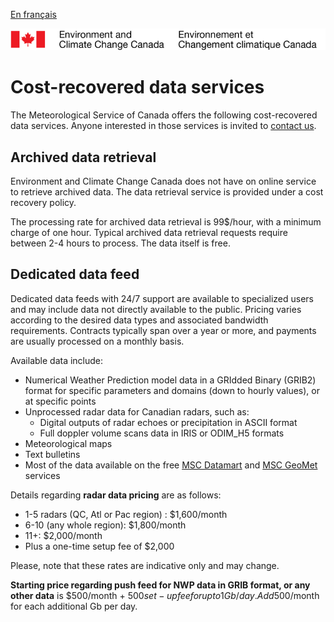 [En français](readme_fr.md)

![ECCC logo](../img_eccc-logo.png)

# Cost-recovered data services

The Meteorological Service of Canada offers the following cost-recovered data services. Anyone interested in those services is invited to [contact us](https://www.weather.gc.ca/mainmenu/contact_us_e.html).

## Archived data retrieval

Environment and Climate Change Canada does not have on online service to retrieve archived data. The data retrieval service is provided under a cost recovery policy.

The processing rate for archived data retrieval is 99$/hour, with a minimum charge of one hour. Typical archived data retrieval requests require between 2-4 hours to process. The data itself is free.

## Dedicated data feed

Dedicated data feeds with 24/7 support are available to specialized users and may include data not directly available to the public. Pricing varies according to the desired data types and associated bandwidth requirements. Contracts typically span over a year or more, and payments are usually processed on a monthly basis.

Available data include:

* Numerical Weather Prediction model data in a GRIdded Binary (GRIB2) format for specific parameters and domains (down to hourly values), or at specific points
* Unprocessed radar data for Canadian radars, such as:
    * Digital outputs of radar echoes or precipitation in ASCII format
    * Full doppler volume scans data in IRIS or ODIM_H5 formats
* Meteorological maps
* Text bulletins
* Most of the data available on the free [MSC Datamart](../msc-datamart/readme_en.md) and [MSC GeoMet](../msc-geomet/readme_en.md) services

Details regarding **radar data pricing** are as follows:

* 1-5 radars (QC, Atl or Pac region) : $1,600/month
* 6-10 (any whole region): $1,800/month
* 11+: $2,000/month
* Plus a one-time setup fee of $2,000

Please, note that these rates are indicative only and may change.

**Starting price regarding push feed for NWP data in GRIB format, or any other data** is $500/month + $500 set-up fee for up to 1 Gb/day. Add 500$/month for each additional Gb per day.

